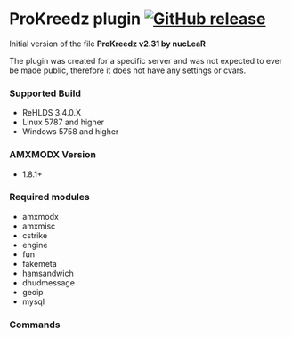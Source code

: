# ProKreedz plugin  [![GitHub release](https://img.shields.io/github/release/michaelkheel/ProKreedz.svg)](https://github.com/MichaelKheel/ProKreedz/releases)
Initial version of the file **ProKreedz v2.31 by nucLeaR**

The plugin was created for a specific server and was not expected to ever be made public, therefore it does not have any settings or cvars.

### Supported Build
* ReHLDS 3.4.0.X
* Linux 5787 and higher
* Windows 5758 and higher

### AMXMODX Version
* 1.8.1+

### Required modules
* amxmodx
* amxmisc
* cstrike
* engine
* fun
* fakemeta
* hamsandwich
* dhudmessage
* geoip
* mysql

### Commands
```

```
